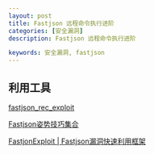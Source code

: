 ```yaml
---
layout: post
title: Fastjson 远程命令执行进阶
categories: [安全漏洞]
description: Fastjson 远程命令执行进阶

keywords: 安全漏洞, fastjson
---
```




## 利用工具

[fastjson_rec_exploit](https://github.com/mrknow001/fastjson_rec_exploit)

[Fastjson姿势技巧集合](https://github.com/safe6Sec/Fastjson)



[FastjonExploit | Fastjson漏洞快速利用框架
](https://github.com/c0ny1/FastjsonExploit)
